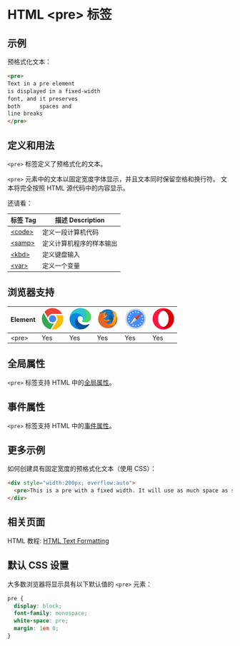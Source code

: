 HTML \<pre> 标签
===

## 示例

预格式化文本：

```html idoc:preview
<pre>
Text in a pre element
is displayed in a fixed-width
font, and it preserves
both      spaces and
line breaks
</pre>
```

## 定义和用法

`<pre>` 标签定义了预格式化的文本。

`<pre>` 元素中的文本以固定宽度字体显示，并且文本同时保留空格和换行符。 文本将完全按照 HTML 源代码中的内容显示。

还请看：

| 标签 Tag | 描述 Description |
| ---- | ---- |
| [\<code>](./code.md) | 定义一段计算机代码 |
| [\<samp>](./samp.md) | 定义计算机程序的样本输出 |
| [\<kbd>](./kbd.md)   | 定义键盘输入 |
| [\<var>](./var.md)   | 定义一个变量 |

## 浏览器支持

| Element | ![chrome][1] | ![edge][2] | ![firefox][3] | ![safari][4] | ![opera][5] |
| ------- | --- | --- | --- | --- | --- |
| \<pre>  | Yes | Yes | Yes | Yes | Yes |


## 全局属性

`<pre>` 标签支持 HTML 中的[全局属性](../reference/standardattributes.md)。

## 事件属性

`<pre>` 标签支持 HTML 中的[事件属性](../reference/eventattributes.md)。

## 更多示例

如何创建具有固定宽度的预格式化文本（使用 CSS）：

```html idoc:preview
<div style="width:200px; overflow:auto">
  <pre>This is a pre with a fixed width. It will use as much space as specified.</pre>
</div>
```

## 相关页面

HTML 教程: [HTML Text Formatting](../tutorial/formatting.md)

## 默认 CSS 设置

大多数浏览器将显示具有以下默认值的 `<pre>` 元素：

```css
pre {
  display: block;
  font-family: monospace;
  white-space: pre;
  margin: 1em 0;
}
```

[1]: ../assets/chrome.svg
[2]: ../assets/edge.svg
[3]: ../assets/firefox.svg
[4]: ../assets/safari.svg
[5]: ../assets/opera.svg